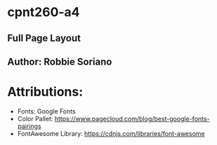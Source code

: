 # cpnt260-a4
## Full Page Layout
## Author: Robbie Soriano

# Attributions:
- Fonts: Google Fonts
- Color Pallet: https://www.pagecloud.com/blog/best-google-fonts-pairings
- FontAwesome Library: https://cdnjs.com/libraries/font-awesome